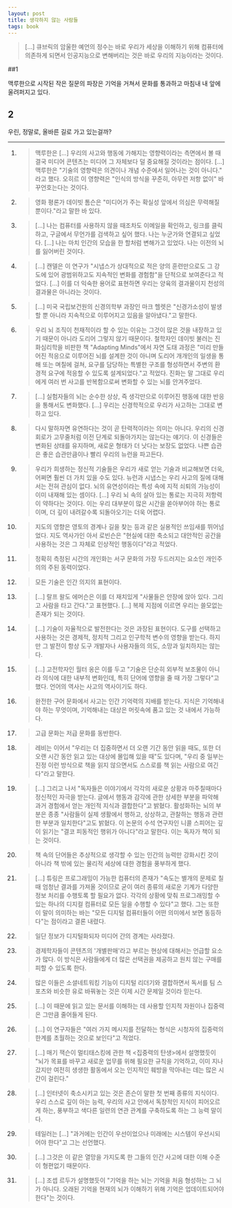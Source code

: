 ```yaml
---
layout: post
title: 생각하지 않는 사람들
tags: book
---
```


> [...] 큐브릭의 암울한 예언의 정수는 바로 우리가 세상을 이해하기 위해 컴퓨터에 의존하게 되면서 인공지능으로 변해버리는 것은 바로 우리의 지능이라는 것이다.

##1

맥루한으로 시작된 작은 질문의 파장은 기억을 거쳐서 문화를 통과하고 마침내 내 앞에 울려퍼지고 있다.

## 2

우린, 정말로, 올바른 길로 가고 있는걸까?

-----

1. > 맥루한은 [...] 우리의 사고와 행동에 가해지는 영향력이라는 측면에서 볼 때 결국 미디어 콘텐츠는 미디어 그 자체보다 덜 중요해질 것이라는 점이다. [...] 맥루한은 "기술의 영향력은 의견이나 개념 수준에서 일어나는 것이 아니다." 라고 했다. 오히르 이 영향력은 "인식의 방식을 꾸준히, 아무런 저항 없이" 바꾸언호는다는 것이다.

2. > 영화 평론가 데이빗 톰슨은 "미디어가 주는 확실성 앞에서 의심은 무력해질 뿐이다."라고 말한 바 있다. 

3. > [...] 나는 컴퓨터를 사용하지 않을 때조차도 이메일을 확인하고, 링크를 클릭하고, 구글에서 무언가를 검색하고 싶어 했다. 나는 누군가와 연결되고 싶었다. [...] 나는 마치 인간의 모습을 한 할처럼 변해가고 있었다. 나는 이전의 뇌를 잃어버린 것이다.

4. > [...] 캔델은 이 연구가 "시냅스가 상대적으로 적은 양의 훈련만으로도 그 강도에 있어 광범위하고도 지속적인 변화를 경험함"을 단적으로 보여준다고 적었다. [...] 이를 더 익숙한 용어로 표현하면 우리는 양육의 결과물이지 천성의 결과물은 아니라는 것이다.

5. > [...] 미국 국립보건원의 신경의학부 과장인 마크 헬렛은 "신경가소성이 발생할 뿐 아니라 지속적으로 이루어지고 있음을 알아냈다."고 말한다. 

6. > 우리 뇌 조직이 천재적이라 할 수 있는 이유는 그것이 많은 것을 내장하고 있기 때문이 아니라 도리어 그렇지 않기 때문이다. 철학자인 데이빗 불러는 진화심리학을 비판한 책 "Adapting Minds"에서 자연 도태 과정은 "미리 만들어진 적응으로 이루어진 뇌를 설계한 것이 아니며 도리어 개개인의 일생을 통해 또는 며칠에 걸쳐, 요구를 담당하는 특별한 구조를 형성하면서 주변의 환경적 요구에 적응할 수 있도록 설계되었다."고 적었다. 진화는 말 그대로 우리에게 여러 번 사고를 반복함으로써 변화할 수 있는 뇌를 안겨주었다.

7. > [...] 실험자들의 뇌는 순수한 상상, 즉 생각만으로 이루어진 행동에 대한 반응을 통해서도 변화했다. [...] 우리는 신경학적으로 우리가 사고하는 그대로 변하고 있다.

8. > 다시 말하자면 유연하다는 것이 곧 탄력적이라는 의미는 아니다. 우리의 신경 회로가 고무줄처럼 이전 단계로 되돌아가지는 않는다는 얘기다. 이 신경들은 변화된 상태를 유지하며, 새로운 형태가 더 낫다는 보장도 없었다. 나쁜 습관은 좋은 습관만큼이나 빨리 우리의 뉴런을 파고든다.

9. > 우리가 희생하는 정신적 기술들은 우리가 새로 얻는 기술과 비교해보면 더욱, 어쩌면 훨씬 더 가치 있을 수도 있다. 뉴런과 시냅스는 우리 사고의 질에 대해서는 전혀 관심이 없다. 뇌의 유연성이라는 특성 속에 지적 쇠퇴의 가능성이 이미 내재해 있는 셈이다. [...] 우리 뇌 속의 살아 있는 통로는 지극히 저항력이 약하다는 것이다. 이는 우리 대부분이 많은 시간을 쏟아부어야 하는 통로이며, 더 깊이 내려갈수록 되돌아오기는 더욱 어렵다.

10. > 지도의 영향은 영토의 경계나 길을 찾는 등과 같은 실용적인 쓰임새를 뛰어넘었다. 지도 역사가인 아서 로빈슨은 "현실에 대한 축소되고 대안적인 공간을 사용하는 것은 그 자체로 인상적인 행동이다"라고 적었다.

11. > 정확히 측정된 시간의 개인화는 서구 문화의 가장 두드러지는 요소인 개인주의의 주된 동력이었다.

12. > 모든 기술은 인간 의지의 표현이다.

13. > [...] 랄프 왈도 에머슨은 이를 더 재치있게 "사물들은 안장에 앉아 있다. 그리고 사람을 타고 간다."고 표현했다. [...] 복제 지점에 이르면 우리는 쓸모없는 존재가 되는 것이다.

14. > [...] 기술이 자율적으로 발전한다는 것은 과장된 표현이다. 도구를 선택하고 사용하는 것은 경제적, 정치적 그리고 인구학적 변수의 영향을 받는다. 하지만 그 발전이 항상 도구 개발자나 사용자들의 의도, 소망과 일치하지는 않는다.

15. > [...] 고전학자인 월터 옹은 이를 두고 "기술은 단순히 외부적 보조물이 아니라 의식에 대한 내부적 변화인데, 특히 단어에 영향을 줄 때 가장 그렇다"고 했다. 언어의 역사는 사고의 역사이기도 하다.

16. > 완전한 구어 문화에서 사고는 인간 기억력의 지배를 받는다. 지식은 기억해내야 하는 무엇이며, 기억해내는 대상은 머릿속에 품고 있는 것 내에서 가능하다.

17. > 고급 문화는 저급 문화를 동반한다.

18. > 레비는 이어서 "우리는 더 집중하면서 더 오랜 기간 동안 읽을 때도, 또한 더 오랜 시간 동안 읽고 있는 대상에 몰입해 있을 때"도 있다며, "우리 중 일부는 진정 이런 방식으로 책을 읽지 않으면서도 스스로를 책 읽는 사람으로 여긴다"라고 말한다.

19. > [...] 그리고 나서 "독자들은 이야기에서 각각의 새로운 상황과 마주칠때마다 정신적인 자극을 받는다. 글에서 행동과 감각에 관한 상세한 부분을 파악해 과거 경험에서 얻는 개인적 지식과 결합한다"고 밝혔다. 활성화하는 뇌의 부분은 종종 "사람들이 실제 생활에서 행하고, 상상하고, 관찰하는 행동과 관련한 부분과 일치한다"고도 밝혔다. 이 논문의 수석 연구자인 니콜 스피어는 깊이 읽기는 "결코 피동적인 행위가 아니다"라고 말한다. 이는 독자가 책이 되는 것이다.

20. > 책 속의 단어들은 추상적으로 생각할 수 있는 인간의 능력만 강화시킨 것이 아니라 책 밖에 있는 물리적 세상에 대한 경험을 풍부하게 했다.

21. > [...] 튜링은 프로그래밍이 가능한 컴퓨터의 존재가 "속도는 별개의 문제로 칠 때 엄청난 결과를 가져올 것이므로 굳이 여러 종류의 새로운 기계가 다양한 정보 처리를 수행토록 할 필요가 없다. 각각의 상황에 맞춰 프로그래밍할 수 있는 하나의 디지컬 컴퓨터로 모든 일을 수행할 수 있다"고 했다. 그는 또한 이 말이 의미하는 바는 "모든 디지털 컴퓨터들이 어떤 의미에서 보면 동등하다"는 점이라고 결론 내렸다.

22. > 일단 정보가 디지털화되자 미디어 간의 경계는 사라졌다.

23. > 경제학자들이 콘텐츠의 '개별판매'라고 부르는 현상에 대해서는 언급할 요소가 많다. 이 방식은 사람들에게 더 많은 선택권을 제공하고 원치 않는 구매를 피할 수 있도록 한다.

24. > 많은 이들은 소셜네트워킹 기능이 디지털 리더기와 결합하면서 독서를 팀 스포츠와 비슷한 유로 바꿔놓는 것은 이제 시간 문제일 것이라 믿는다.

25. > [...] 이 때문에 읽고 있는 문서를 이해하는 데 사용할 인지적 자원이나 집중력은 그만큼 줄어들게 된다.

26. > [...] 이 연구자들은 "여러 가지 메시지를 전달하는 형식은 시청자의 집중력의 한계를 초월하는 것으로 보인다"고 적었다.

27. > [...] 매기 잭슨이 멀티태스킹에 관한 책 <집중력의 탄생>에서 설명했듯이 "뇌가 목표를 바꾸고 새로운 업무를 위해 필요한 규칙을 기억하고, 이미 지나갔지만 여전히 생생한 활동에서 오는 인지적인 훼방을 막아내는 데는 많은 시간이 걸린다."

28. > [...] 인터넷이 축소시키고 있는 것은 존슨이 말한 첫 번째 종류의 지식이다. 우리 스스로 깊이 아는 능력, 우리의 사고 안에서 독창적인 지식이 피어오르게 하는, 풍부하고 색다른 일련의 연관 관계를 구축하도록 하는 그 능력 말이다.

29. > 테일러는 [...] "과거에는 인간이 우선이었으나 미래에는 시스템이 우선시되어야 한다"고 그는 선언했다.

30. > [...] 그것은 이 같은 열망을 가지도록 한 그들의 인간 사고에 대한 이해 수준이 형편없기 때문이다.

31. > [...] 조셉 르두가 설명했듯이 "기억을 하는 뇌는 기억을 처음 형성하는 그 뇌가 아니다. 오래된 기억을 현재의 뇌가 이해하기 위해 기억은 업데이트되어야 한다"는 것이다.